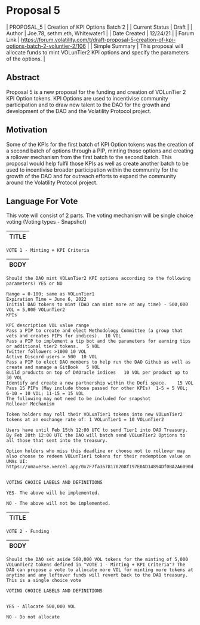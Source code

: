 # Proposal 5

| PROPOSAL_5 | Creation of KPI Options Batch 2 |
| Current Status | Draft |
| Author | Joe.78, sethm.eth, Whitewater1 |
| Date Created | 12/24/21 |
| Forum Link | https://forum.volatility.com/t/draft-proposal-5-creation-of-kpi-options-batch-2-voluntier-2/106 |
| Simple Summary | This proposal will allocate funds to mint VOLunTier2 KPI options and specify the parameters of the options. |

## Abstract
Proposal 5 is a new proposal for the funding and creation of VOLunTier 2 KPI Option tokens. KPI Options are used to incentivise community participation and to draw new talent to the DAO for the growth and development of the DAO and the Volatility Protocol project.

## Motivation
Some of the KPIs for the first batch of KPI Option tokens was the creation of a second batch of options through a PIP, minting those options and creating a rollover mechanism from the first batch to the second batch. This proposal would help fulfil those KPIs as well as create another batch to be used to incentivise broader participation within the community for the growth of the DAO and for outreach efforts to expand the community around the Volatility Protocol project.

## Language For Vote

This vote will consist of 2 parts. The voting mechanism will be single choice voting (Voting types - Snapshot)

| TITLE |
| --- |
```
VOTE 1 - Minting + KPI Criteria
``` 


| BODY |
| --- |
```
Should the DAO mint VOLunTier2 KPI options according to the following parameters? YES or NO

Range = 0-100; same as VOLunTier1
Expiration Time = June 6, 2022
Initial DAO tokens to mint (DAO can mint more at any time) - 500,000 VOL = 5,000 VOLunTier2
KPIs

KPI description	VOL value range
Pass a PIP to create and elect Methodology Committee (a group that vets and creates PIPs for indices).	10 VOL
Pass a PIP to implement a tip bot and the parameters for earning tips or additional tier2 tokens.	5 VOL
Twitter followers >1000	10 VOL
Active Discord users > 500	10 VOL
Pass a PIP to elect DAO members to help run the DAO Github as well as create and manage a GitBook	5 VOL
Build products on top of DAOracle indices	10 VOL per product up to 30 VOL
Identify and create a new partnership within the Defi space.	15 VOL
Pass 15 PIPs (May include those passed for other KPIs)	1-5 = 5 VOL; 6-10 = 10 VOL; 11-15 = 15 VOL
The following may not need to be included for snapshot
Rollover Mechanism

Token holders may roll their VOLunTier1 tokens into new VOLunTier2 tokens at an exchange rate of: 1 VOLunTier1 = 10 VOLunTier2

Users have until Feb 15th 12:00 UTC to send Tier1 into DAO Treasury. By Feb 20th 12:00 UTC the DAO will batch send VOLunTier2 Options to all those that sent into the treasury.

Option holders who miss this deadline or choose not to rollover may also choose to redeem VOLunTier1 tokens for their redemption value on UMAs UI: https://umaverse.vercel.app/0x7F7fa3678170208f197E0AD14894Df0BA2A6090d


VOTING CHOICE LABELS AND DEFINITIONS 

YES- The above will be implemented.

NO - The above will not be implemented.
```


| TITLE |
| --- |
```
VOTE 2 - Funding
``` 


| BODY |
| --- |
```
Should the DAO set aside 500,000 VOL tokens for the minting of 5,000 VOLunTier2 tokens defined in "VOTE 1 - Minting + KPI Criteria"? The DAO can propose a vote to allocate more VOL for minting more tokens at anytime and any leftover funds will revert back to the DAO treasury. This is a single choice vote

VOTING CHOICE LABELS AND DEFINITIONS


YES - Allocate 500,000 VOL

NO - Do not allocate
```